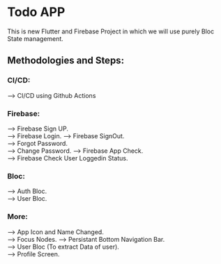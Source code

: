 # Todo APP

This is new Flutter and Firebase Project in which we will use purely Bloc State management.

## Methodologies and Steps:

### CI/CD:

--> CI/CD using Github Actions

### Firebase:

--> Firebase Sign UP.  
--> Firebase Login.
--> Firebase SignOut.  
--> Forgot Password.  
--> Change Password.
--> Firebase App Check.  
--> Firebase Check User Loggedin Status.

### Bloc:

--> Auth Bloc.  
--> User Bloc.

### More:

--> App Icon and Name Changed.  
--> Focus Nodes.
--> Persistant Bottom Navigation Bar.  
--> User Bloc (To extract Data of user).  
--> Profile Screen.
